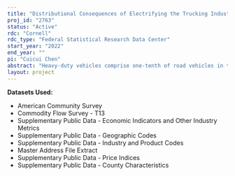 ```yaml
---
title: "Distributional Consequences of Electrifying the Trucking Industry"
proj_id: "2763"
status: "Active"
rdc: "Cornell"
rdc_type: "Federal Statistical Research Data Center"
start_year: "2022"
end_year: ""
pi: "Cuicui Chen"
abstract: "Heavy-duty vehicles comprise one-tenth of road vehicles in the U.S. but contribute almost half of local air pollution. An important motivation for electrifying the trucking industry is to relieve the disproportionate burden of local air pollution on disadvantaged communities. We study the role of charging infrastructure in determining the distributional consequences of truck electrification. We first build a micro-founded framework that measures pollution inequality in conjunction with the underlying income inequality. This framework allows us to decompose welfare into income size and inequality, analyze inequality within and between demographic groups, and investigate the long-term effects of inequality given the human capital cost of pollution. To apply this framework to truck electrification, we estimate a transport mode choice model based on Commodity Flow Survey data, simulate which shipments would adopt the electric truck mode under various charging infrastructure designs, and calculate the economic and pollution effects of those adoption patterns.  Our inequality framework then combines those effects of truck electrification with American Community Survey data to quantify the distributional consequences of truck electrification and identify charging infrastructure designs that best support equality and efficiency."
layout: project
---
```


**Datasets Used:**

  - American Community Survey 
  - Commodity Flow Survey - T13 
  - Supplementary Public Data - Economic Indicators and Other Industry Metrics 
  - Supplementary Public Data - Geographic Codes 
  - Supplementary Public Data - Industry and Product Codes 
  - Master Address File Extract 
  - Supplementary Public Data - Price Indices 
  - Supplementary Public Data - County Characteristics 


